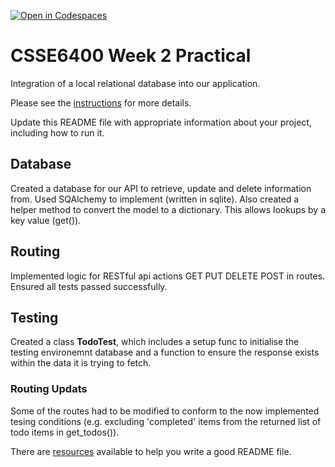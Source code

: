 [![Open in Codespaces](https://classroom.github.com/assets/launch-codespace-2972f46106e565e64193e422d61a12cf1da4916b45550586e14ef0a7c637dd04.svg)](https://classroom.github.com/open-in-codespaces?assignment_repo_id=18587633)
# CSSE6400 Week 2 Practical

Integration of a local relational database into our application.

Please see the [instructions](https://csse6400.uqcloud.net/practicals/week02.pdf) for more details.

Update this README file with appropriate information about your project,
including how to run it.

## Database

Created a database for our API to retrieve, update and delete information from. Used SQAlchemy to implement (written in sqlite).
Also created a helper method to convert the model to a dictionary. This allows lookups by a key value (get()).

## Routing

Implemented logic for RESTful api actions GET PUT DELETE POST in routes. Ensured all tests passed successfully.

## Testing

Created a class **TodoTest**, which includes a setup func to initialise the testing environemnt database and a function to ensure the response exists within the data it is trying to fetch.

### Routing Updats

Some of the routes had to be modified to conform to the now implemented tesing conditions (e.g. excluding 'completed' items from the returned list of todo items in get_todos()).

There are [resources](https://www.makeareadme.com) available to help you write a good README file.


